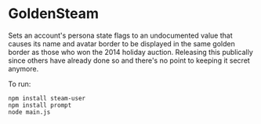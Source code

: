 # GoldenSteam

Sets an account's persona state flags to an undocumented value that causes its
name and avatar border to be displayed in the same golden border as those who
won the 2014 holiday auction.  Releasing this publically since others have
already done so and there's no point to keeping it secret anymore.

To run:
```
npm install steam-user
npm install prompt
node main.js
```
